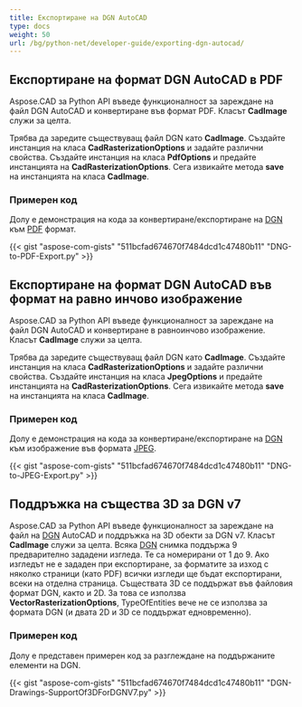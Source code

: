 ```yaml
---
title: Експортиране на DGN AutoCAD
type: docs
weight: 50
url: /bg/python-net/developer-guide/exporting-dgn-autocad/
---
```


## **Експортиране на формат DGN AutoCAD в PDF**

Aspose.CAD за Python API въведе функционалност за зареждане на файл DGN AutoCAD и конвертиране във формат PDF. Класът **CadImage** служи за целта.

Трябва да заредите съществуващ файл DGN като **CadImage**. Създайте инстанция на класа **CadRasterizationOptions** и задайте различни свойства. Създайте инстанция на класа **PdfOptions** и предайте инстанцията на **CadRasterizationOptions**. Сега извикайте метода **save** на инстанцията на класа **CadImage**.

### Примерен код

Долу е демонстрация на кода за конвертиране/експортиране на [DGN](https://docs.fileformat.com/cad/dgn/) към [PDF](https://docs.fileformat.com/pdf/) формат.


{{< gist "aspose-com-gists" "511bcfad674670f7484dcd1c47480b11" "DNG-to-PDF-Export.py" >}}


## **Експортиране на формат DGN AutoCAD във формат на равно инчово изображение**

Aspose.CAD за Python API въведе функционалност за зареждане на файл DGN AutoCAD и конвертиране в равноинчово изображение. Класът **CadImage** служи за целта.

Трябва да заредите съществуващ файл DGN като **CadImage**. Създайте инстанция на класа **CadRasterizationOptions** и задайте различни свойства. Създайте инстанция на класа **JpegOptions** и предайте инстанцията на **CadRasterizationOptions**. Сега извикайте метода **save** на инстанцията на класа **CadImage**.

### Примерен код

Долу е демонстрация на кода за конвертиране/експортиране на [DGN](https://docs.fileformat.com/cad/dgn/) към изображение във формата [JPEG](https://docs.fileformat.com/image/jpeg/).

{{< gist "aspose-com-gists" "511bcfad674670f7484dcd1c47480b11" "DNG-to-JPEG-Export.py" >}}

## **Поддръжка на същества 3D за DGN v7**

Aspose.CAD за Python API въведе функционалност за зареждане на файл на [DGN](https://docs.fileformat.com/cad/dgn/) AutoCAD и поддръжка на 3D обекти за DGN v7. Класът **CadImage** служи за целта. Всяка [DGN](https://docs.fileformat.com/cad/dgn/) снимка поддържа 9 предварително зададени изгледа. Те са номерирани от 1 до 9. Ако изгледът не е зададен при експортиране, за форматите за изход с няколко страници (като PDF) всички изгледи ще бъдат експортирани, всеки на отделна страница. Съществата 3D се поддържат във файловия формат DGN, както и 2D. За това се използва **VectorRasterizationOptions**, TypeOfEntities вече не се използва за формата DGN (и двата 2D и 3D се поддържат едновременно).

### Примерен код

Долу е представен примерен код за разглеждане на поддържаните елементи на DGN.


{{< gist "aspose-com-gists" "511bcfad674670f7484dcd1c47480b11" "DGN-Drawings-SupportOf3DForDGNV7.py" >}}
